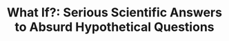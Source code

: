 ---
layout: book
title: "What If?: Serious Scientific Answers to Absurd Hypothetical Questions"
image_path: /images/books/what-if.jpg
---